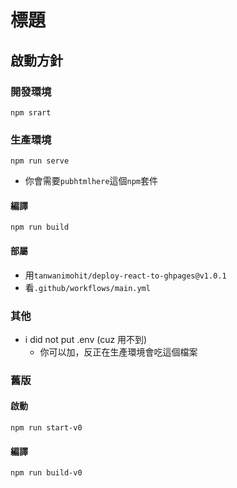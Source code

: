 # 標題

## 啟動方針

### 開發環境

`npm srart`

### 生產環境

`npm run serve`

- 你會需要`pubhtmlhere`這個`npm`套件

#### 編譯

`npm run build`

#### 部屬

- 用`tanwanimohit/deploy-react-to-ghpages@v1.0.1`
- 看`.github/workflows/main.yml`

### 其他

- i did not put .env (cuz 用不到)
    - 你可以加，反正在生產環境會吃這個檔案

### 舊版

#### 啟動

`npm run start-v0`

#### 編譯

`npm run build-v0`